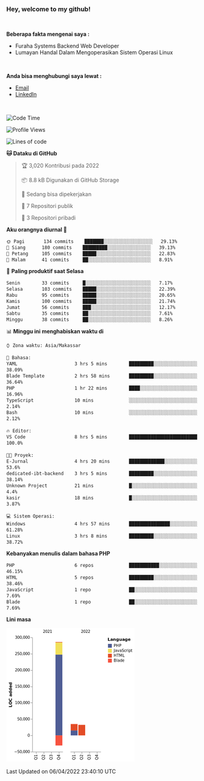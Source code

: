 <h3>Hey, welcome to my github!</h3>

<br>

<p><strong>Beberapa fakta mengenai saya :</strong></p>

<ul>
  <li>Furaha Systems Backend Web Developer</li>
  <li>Lumayan Handal Dalam Mengoperasikan Sistem Operasi Linux</li>
</ul>

<br>

<p><strong>Anda bisa menghubungi saya lewat :</strong></p>

<ul>
  <li><a href="mailto:renaldiapriyanto419@gmail.com">Email</a></li>
  <li><a href="https://www.linkedin.com/in/renaldi-kadang-314314206/">LinkedIn</a></li>
</ul>

<br>

<!--START_SECTION:waka-->
![Code Time](http://img.shields.io/badge/Code%20Time-55%20hrs%2028%20mins-blue)

![Profile Views](http://img.shields.io/badge/Profil%20dilihat-2-blue)

![Lines of code](https://img.shields.io/badge/Sejak%20Hello%20World%20aku%20telah%20menulis-323%20Thousand%20baris%20kode-blue)

**🐱 Dataku di GitHub** 

> 🏆 3,020 Kontribusi pada 2022
 > 
> 📦 8.8 kB Digunakan di GitHub Storage 
 > 
> 💼 Sedang bisa dipekerjakan
 > 
> 📜 7 Repositori publik 
 > 
> 🔑 3 Repositori pribadi  
 > 
**Aku orangnya diurnal 🐤** 

```text
🌞 Pagi       134 commits    ███████░░░░░░░░░░░░░░░░░░   29.13% 
🌆 Siang      180 commits    █████████░░░░░░░░░░░░░░░░   39.13% 
🌃 Petang     105 commits    █████░░░░░░░░░░░░░░░░░░░░   22.83% 
🌙 Malam      41 commits     ██░░░░░░░░░░░░░░░░░░░░░░░   8.91%

```
📅 **Paling produktif saat Selasa** 

```text
Senin        33 commits     █░░░░░░░░░░░░░░░░░░░░░░░░   7.17% 
Selasa       103 commits    █████░░░░░░░░░░░░░░░░░░░░   22.39% 
Rabu         95 commits     █████░░░░░░░░░░░░░░░░░░░░   20.65% 
Kamis        100 commits    █████░░░░░░░░░░░░░░░░░░░░   21.74% 
Jumat        56 commits     ███░░░░░░░░░░░░░░░░░░░░░░   12.17% 
Sabtu        35 commits     ██░░░░░░░░░░░░░░░░░░░░░░░   7.61% 
Minggu       38 commits     ██░░░░░░░░░░░░░░░░░░░░░░░   8.26%

```


📊 **Minggu ini menghabiskan waktu di** 

```text
⌚︎ Zona waktu: Asia/Makassar

💬 Bahasa: 
YAML                     3 hrs 5 mins        █████████░░░░░░░░░░░░░░░░   38.09% 
Blade Template           2 hrs 58 mins       █████████░░░░░░░░░░░░░░░░   36.64% 
PHP                      1 hr 22 mins        ████░░░░░░░░░░░░░░░░░░░░░   16.96% 
TypeScript               10 mins             ░░░░░░░░░░░░░░░░░░░░░░░░░   2.14% 
Bash                     10 mins             ░░░░░░░░░░░░░░░░░░░░░░░░░   2.12%

🔥 Editor: 
VS Code                  8 hrs 5 mins        █████████████████████████   100.0%

🐱‍💻 Proyek: 
E-Jurnal                 4 hrs 20 mins       █████████████░░░░░░░░░░░░   53.6% 
dedicated-ibt-backend    3 hrs 5 mins        █████████░░░░░░░░░░░░░░░░   38.14% 
Unknown Project          21 mins             █░░░░░░░░░░░░░░░░░░░░░░░░   4.4% 
kasir                    18 mins             █░░░░░░░░░░░░░░░░░░░░░░░░   3.87%

💻 Sistem Operasi: 
Windows                  4 hrs 57 mins       ███████████████░░░░░░░░░░   61.28% 
Linux                    3 hrs 8 mins        █████████░░░░░░░░░░░░░░░░   38.72%

```

**Kebanyakan menulis dalam bahasa PHP** 

```text
PHP                      6 repos             ███████████░░░░░░░░░░░░░░   46.15% 
HTML                     5 repos             █████████░░░░░░░░░░░░░░░░   38.46% 
JavaScript               1 repo              ██░░░░░░░░░░░░░░░░░░░░░░░   7.69% 
Blade                    1 repo              ██░░░░░░░░░░░░░░░░░░░░░░░   7.69%

```


**Lini masa**

![Chart not found](https://raw.githubusercontent.com/Sylent-Sys/Sylent-Sys/main/charts/bar_graph.png) 


 Last Updated on 06/04/2022 23:40:10 UTC
<!--END_SECTION:waka-->
